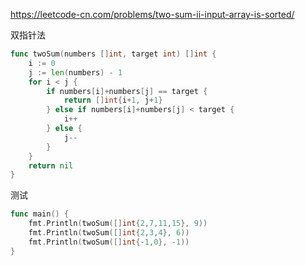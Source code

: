 https://leetcode-cn.com/problems/two-sum-ii-input-array-is-sorted/

双指针法

```go
func twoSum(numbers []int, target int) []int {
	i := 0
	j := len(numbers) - 1
	for i < j {
		if numbers[i]+numbers[j] == target {
			return []int{i+1, j+1}
		} else if numbers[i]+numbers[j] < target {
			i++
		} else {
			j--
		}
	}
	return nil
}
```

测试

```go
func main() {
	fmt.Println(twoSum([]int{2,7,11,15}, 9))
	fmt.Println(twoSum([]int{2,3,4}, 6))
	fmt.Println(twoSum([]int{-1,0}, -1))
}
```